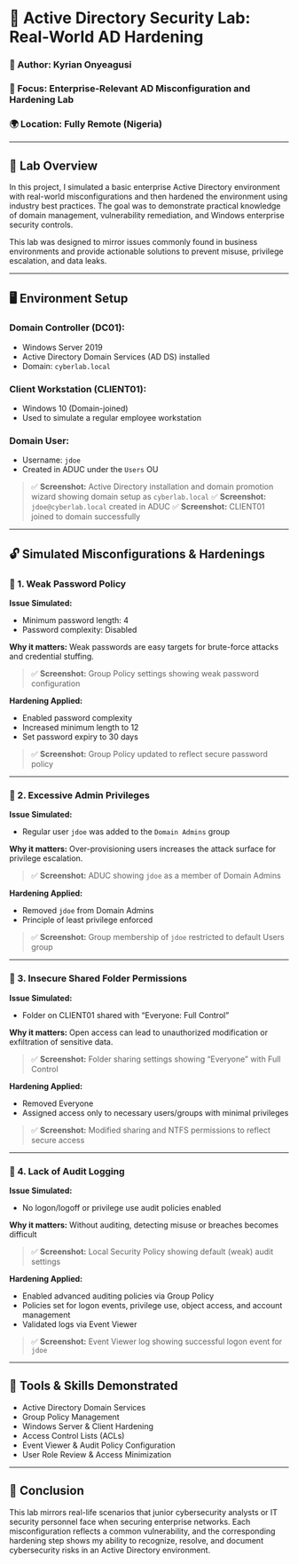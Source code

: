 # 🧱 Active Directory Security Lab: Real-World AD Hardening

### 👤 Author: Kyrian Onyeagusi

### 🧠 Focus: Enterprise-Relevant AD Misconfiguration and Hardening Lab

### 🌍 Location: Fully Remote (Nigeria)

---

## 🧰 Lab Overview

In this project, I simulated a basic enterprise Active Directory environment with real-world misconfigurations and then hardened the environment using industry best practices. The goal was to demonstrate practical knowledge of domain management, vulnerability remediation, and Windows enterprise security controls.

This lab was designed to mirror issues commonly found in business environments and provide actionable solutions to prevent misuse, privilege escalation, and data leaks.

---

## 🖥️ Environment Setup

### Domain Controller (DC01):

* Windows Server 2019
* Active Directory Domain Services (AD DS) installed
* Domain: `cyberlab.local`

### Client Workstation (CLIENT01):

* Windows 10 (Domain-joined)
* Used to simulate a regular employee workstation

### Domain User:

* Username: `jdoe`
* Created in ADUC under the `Users` OU

> ✅ **Screenshot:** Active Directory installation and domain promotion wizard showing domain setup as `cyberlab.local`
> ✅ **Screenshot:** `jdoe@cyberlab.local` created in ADUC
> ✅ **Screenshot:** CLIENT01 joined to domain successfully

---

## 🔓 Simulated Misconfigurations & Hardenings

### 🔹 1. Weak Password Policy

**Issue Simulated:**

* Minimum password length: 4
* Password complexity: Disabled

**Why it matters:** Weak passwords are easy targets for brute-force attacks and credential stuffing.

> ✅ **Screenshot:** Group Policy settings showing weak password configuration

**Hardening Applied:**

* Enabled password complexity
* Increased minimum length to 12
* Set password expiry to 30 days

> ✅ **Screenshot:** Group Policy updated to reflect secure password policy

---

### 🔹 2. Excessive Admin Privileges

**Issue Simulated:**

* Regular user `jdoe` was added to the `Domain Admins` group

**Why it matters:** Over-provisioning users increases the attack surface for privilege escalation.

> ✅ **Screenshot:** ADUC showing `jdoe` as a member of Domain Admins

**Hardening Applied:**

* Removed `jdoe` from Domain Admins
* Principle of least privilege enforced

> ✅ **Screenshot:** Group membership of `jdoe` restricted to default Users group

---

### 🔹 3. Insecure Shared Folder Permissions

**Issue Simulated:**

* Folder on CLIENT01 shared with “Everyone: Full Control”

**Why it matters:** Open access can lead to unauthorized modification or exfiltration of sensitive data.

> ✅ **Screenshot:** Folder sharing settings showing “Everyone” with Full Control

**Hardening Applied:**

* Removed Everyone
* Assigned access only to necessary users/groups with minimal privileges

> ✅ **Screenshot:** Modified sharing and NTFS permissions to reflect secure access

---

### 🔹 4. Lack of Audit Logging

**Issue Simulated:**

* No logon/logoff or privilege use audit policies enabled

**Why it matters:** Without auditing, detecting misuse or breaches becomes difficult

> ✅ **Screenshot:** Local Security Policy showing default (weak) audit settings

**Hardening Applied:**

* Enabled advanced auditing policies via Group Policy
* Policies set for logon events, privilege use, object access, and account management
* Validated logs via Event Viewer

> ✅ **Screenshot:** Event Viewer log showing successful logon event for `jdoe`

---

## 🔐 Tools & Skills Demonstrated

* Active Directory Domain Services
* Group Policy Management
* Windows Server & Client Hardening
* Access Control Lists (ACLs)
* Event Viewer & Audit Policy Configuration
* User Role Review & Access Minimization

---

## 📌 Conclusion

This lab mirrors real-life scenarios that junior cybersecurity analysts or IT security personnel face when securing enterprise networks. Each misconfiguration reflects a common vulnerability, and the corresponding hardening step shows my ability to recognize, resolve, and document cybersecurity risks in an Active Directory environment.
